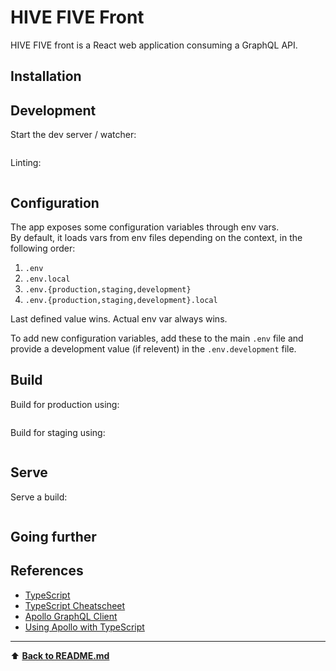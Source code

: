 HIVE FIVE Front
===========

HIVE FIVE front is a React web application consuming a GraphQL API.

## Installation


## Development

Start the dev server / watcher:

```shell
````

Linting:

```shell
```

## Configuration

The app exposes some configuration variables through env vars.  
By default, it loads vars from env files depending on the context, in the
following order:

1. `.env`
1. `.env.local`
1. `.env.{production,staging,development}`
1. `.env.{production,staging,development}.local`

Last defined value wins. Actual env var always wins.

To add new configuration variables, add these to the main `.env` file
and provide a development value (if relevent) in the `.env.development` file.

## Build

Build for production using:

```shell
```

Build for staging using:

```shell
```

## Serve

Serve a build:

```shell
```

## Going further


## References

- [TypeScript](https://www.typescriptlang.org/)
- [TypeScript Cheatscheet](https://react-typescript-cheatsheet.netlify.app/)
- [Apollo GraphQL Client](https://www.apollographql.com/docs/react/)
- [Using Apollo with TypeScript](https://www.apollographql.com/docs/react/development-testing/static-typing/)

---  
⬆︎ [**Back to README.md**](../README.md)  

